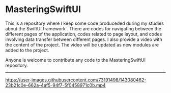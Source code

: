 # MasteringSwiftUI


This is a repository where I keep some code produceded during my studies about the SwiftUI framework . There are codes for navigating between the different pages of the application, codes related to page layout, and codes involving data transfer between different pages.
I also provide a video with the content of the project. The video will be updated as new modules are added to the project.

Anyone is welcome to contribute any code to the MasteringSwiftUI repository.

-----------------------------




https://user-images.githubusercontent.com/73191498/143080462-23b21c0e-662a-4af5-94f7-5f0458971c0b.mp4




